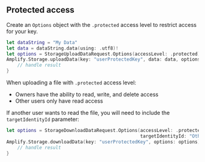 ## Protected access

Create an `Options` object with the `.protected` access level to restrict access for your key.

```swift
let dataString = "My Data"
let data = dataString.data(using: .utf8)!
let options = StorageUploadDataRequest.Options(accessLevel: .protected)
Amplify.Storage.uploadData(key: "userProtectedKey", data: data, options: options) { result in
    // handle result
}
```

When uploading a file with `.protected` access level:
* Owners have the ability to read, write, and delete access
* Other users only have read access

If another user wants to read the file, you will need to include the `targetIdentityId` parameter:

```swift
let options = StorageDownloadDataRequest.Options(accessLevel: .protected,
                                                 targetIdentityId: "OtherUserIdentityId")
Amplify.Storage.downloadData(key: "userProtectedKey", options: options) { result in
    // handle result
}
```
